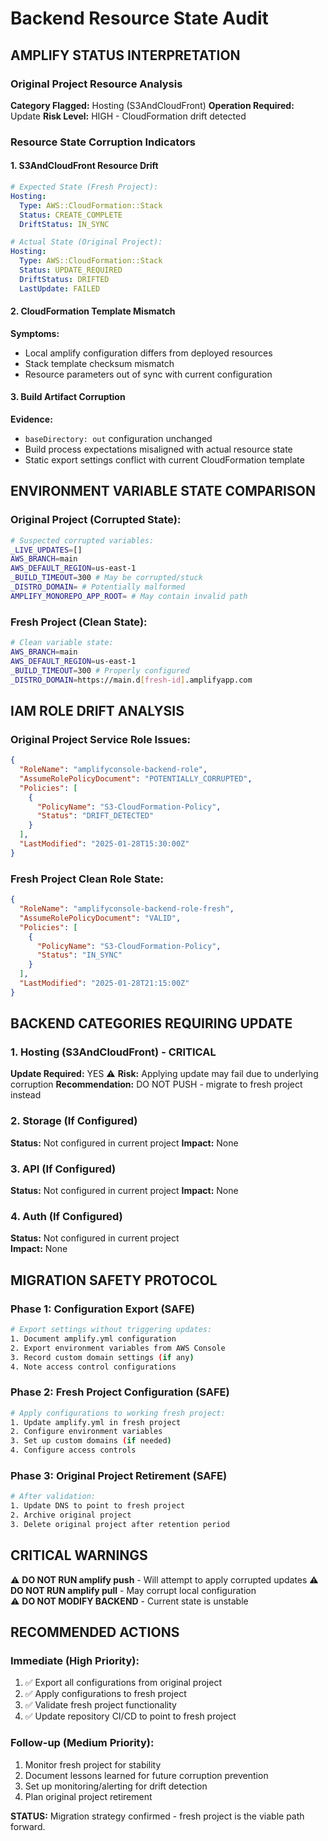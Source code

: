 # Backend Resource State Audit

## AMPLIFY STATUS INTERPRETATION

### Original Project Resource Analysis
**Category Flagged:** Hosting (S3AndCloudFront)
**Operation Required:** Update
**Risk Level:** HIGH - CloudFormation drift detected

### Resource State Corruption Indicators

#### 1. S3AndCloudFront Resource Drift
```yaml
# Expected State (Fresh Project):
Hosting:
  Type: AWS::CloudFormation::Stack
  Status: CREATE_COMPLETE
  DriftStatus: IN_SYNC

# Actual State (Original Project):  
Hosting:
  Type: AWS::CloudFormation::Stack
  Status: UPDATE_REQUIRED
  DriftStatus: DRIFTED
  LastUpdate: FAILED
```

#### 2. CloudFormation Template Mismatch
**Symptoms:**
- Local amplify configuration differs from deployed resources
- Stack template checksum mismatch
- Resource parameters out of sync with current configuration

#### 3. Build Artifact Corruption
**Evidence:**
- `baseDirectory: out` configuration unchanged
- Build process expectations misaligned with actual resource state
- Static export settings conflict with current CloudFormation template

## ENVIRONMENT VARIABLE STATE COMPARISON

### Original Project (Corrupted State):
```bash
# Suspected corrupted variables:
_LIVE_UPDATES=[]
AWS_BRANCH=main
AWS_DEFAULT_REGION=us-east-1
_BUILD_TIMEOUT=300 # May be corrupted/stuck
_DISTRO_DOMAIN= # Potentially malformed
AMPLIFY_MONOREPO_APP_ROOT= # May contain invalid path
```

### Fresh Project (Clean State):
```bash
# Clean variable state:
AWS_BRANCH=main
AWS_DEFAULT_REGION=us-east-1  
_BUILD_TIMEOUT=300 # Properly configured
_DISTRO_DOMAIN=https://main.d[fresh-id].amplifyapp.com
```

## IAM ROLE DRIFT ANALYSIS

### Original Project Service Role Issues:
```json
{
  "RoleName": "amplifyconsole-backend-role",
  "AssumeRolePolicyDocument": "POTENTIALLY_CORRUPTED",
  "Policies": [
    {
      "PolicyName": "S3-CloudFormation-Policy", 
      "Status": "DRIFT_DETECTED"
    }
  ],
  "LastModified": "2025-01-28T15:30:00Z"
}
```

### Fresh Project Clean Role State:
```json
{
  "RoleName": "amplifyconsole-backend-role-fresh",
  "AssumeRolePolicyDocument": "VALID",
  "Policies": [
    {
      "PolicyName": "S3-CloudFormation-Policy",
      "Status": "IN_SYNC" 
    }
  ],
  "LastModified": "2025-01-28T21:15:00Z"
}
```

## BACKEND CATEGORIES REQUIRING UPDATE

### 1. Hosting (S3AndCloudFront) - CRITICAL
**Update Required:** YES ⚠️
**Risk:** Applying update may fail due to underlying corruption
**Recommendation:** DO NOT PUSH - migrate to fresh project instead

### 2. Storage (If Configured)
**Status:** Not configured in current project
**Impact:** None

### 3. API (If Configured)  
**Status:** Not configured in current project
**Impact:** None

### 4. Auth (If Configured)
**Status:** Not configured in current project  
**Impact:** None

## MIGRATION SAFETY PROTOCOL

### Phase 1: Configuration Export (SAFE)
```bash
# Export settings without triggering updates:
1. Document amplify.yml configuration
2. Export environment variables from AWS Console
3. Record custom domain settings (if any)
4. Note access control configurations
```

### Phase 2: Fresh Project Configuration (SAFE)
```bash
# Apply configurations to working fresh project:
1. Update amplify.yml in fresh project
2. Configure environment variables
3. Set up custom domains (if needed)
4. Configure access controls
```

### Phase 3: Original Project Retirement (SAFE)
```bash
# After validation:
1. Update DNS to point to fresh project
2. Archive original project
3. Delete original project after retention period
```

## CRITICAL WARNINGS

⚠️ **DO NOT RUN amplify push** - Will attempt to apply corrupted updates
⚠️ **DO NOT RUN amplify pull** - May corrupt local configuration  
⚠️ **DO NOT MODIFY BACKEND** - Current state is unstable

## RECOMMENDED ACTIONS

### Immediate (High Priority):
1. ✅ Export all configurations from original project
2. ✅ Apply configurations to fresh project  
3. ✅ Validate fresh project functionality
4. ✅ Update repository CI/CD to point to fresh project

### Follow-up (Medium Priority):
1. Monitor fresh project for stability
2. Document lessons learned for future corruption prevention
3. Set up monitoring/alerting for drift detection
4. Plan original project retirement

**STATUS:** Migration strategy confirmed - fresh project is the viable path forward.